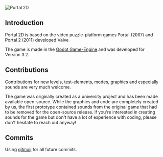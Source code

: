 ![Portal 2D](http://qvieo.com/githubimg/banner_p2d.png)

## Introduction

Portal 2D is based on the video puzzle-platform games Portal (2007) and Portal 2 (2011) developed Valve

The game is made in the [Godot Game-Engine](https://godotengine.org/) and was developed for Version 3.2.

## Contributions

Contributions for new levels, test-elements, modes, graphics and especially sounds are very much welcome. 

The game was originally created as a university project and has been made available open-source. While the graphics and code are completely created by us, the first prototype contained sounds from the original game that had to be removed for the open-source release. If you're interested in creating sounds for the game but don't have a lot of experience with coding, please don't hesitate to reach out anyway!

## Commits

Using [gitmoji](https://gitmoji.carloscuesta.me/) for all future commits.